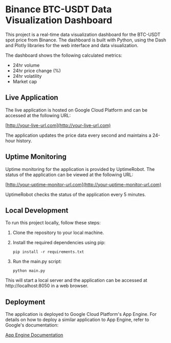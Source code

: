 # Binance BTC-USDT Data Visualization Dashboard

This project is a real-time data visualization dashboard for the BTC-USDT spot price from Binance. The dashboard is built with Python, using the Dash and Plotly libraries for the web interface and data visualization. 

The dashboard shows the following calculated metrics:

- 24hr volume
- 24hr price change (%)
- 24hr volatility
- Market cap

## Live Application

The live application is hosted on Google Cloud Platform and can be accessed at the following URL:

[http://your-live-url.com](http://your-live-url.com)

The application updates the price data every second and maintains a 24-hour history.

## Uptime Monitoring

Uptime monitoring for the application is provided by UptimeRobot. The status of the application can be viewed at the following URL:

[http://your-uptime-monitor-url.com](http://your-uptime-monitor-url.com)

UptimeRobot checks the status of the application every 5 minutes.

## Local Development

To run this project locally, follow these steps:

1. Clone the repository to your local machine.
2. Install the required dependencies using pip:

    ```
    pip install -r requirements.txt
    ```

3. Run the main.py script:

    ```
    python main.py
    ```

This will start a local server and the application can be accessed at http://localhost:8050 in a web browser.

## Deployment

The application is deployed to Google Cloud Platform's App Engine. For details on how to deploy a similar application to App Engine, refer to Google's documentation:

[App Engine Documentation](https://cloud.google.com/appengine/docs)



